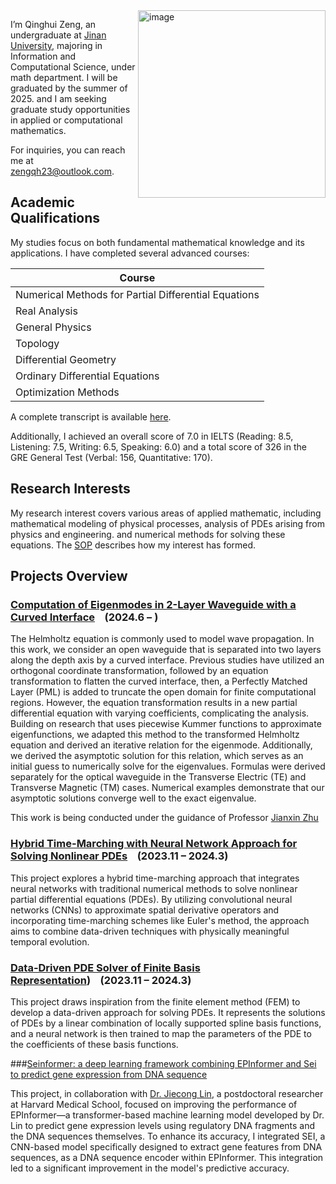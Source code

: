 <img src="https://github.com/user-attachments/assets/a838e8f8-d0f0-4ce5-b84f-5b5e5cbafecd" alt="image" width="300" align="right">

I’m Qinghui Zeng, an undergraduate at [Jinan University](https://english.jnu.edu.cn/), majoring in Information and Computational Science, under math department. I will be graduated by the summer of 2025. and I am seeking graduate study opportunities in applied or computational mathematics.

For inquiries, you can reach me at [zengqh23@outlook.com](mailto:zengqh23@outlook.com).

## Academic Qualifications
My studies focus on both fundamental mathematical knowledge and its applications. I have completed several advanced courses:

| Course                     |
|----------------------------|
| Numerical Methods for Partial Differential Equations |
| Real Analysis               |
| General Physics             |
| Topology                    |
| Differential Geometry       |
| Ordinary Differential Equations |
| Optimization Methods        |

A complete transcript is available [here](https://github.com/qhzeng-gittec/Qinghui_Zeng_CV/blob/main/coursegrades.md).

Additionally, I achieved an overall score of 7.0 in IELTS (Reading: 8.5, Listening: 7.5, Writing: 6.5, Speaking: 6.0) and a total score of 326 in the GRE General Test (Verbal: 156, Quantitative: 170).

## Research Interests
My research interest covers various areas of applied mathematic, including mathematical modeling of physical processes, analysis of PDEs arising from physics and engineering. and numerical methods for solving these equations.
The [SOP](https://github.com/qhzeng-gittec/Qinghui_Zeng_CV/blob/main/Statement%20of%20Purpose.md) describes how my interest has formed.  
## Projects Overview


### [Computation of Eigenmodes in 2-Layer Waveguide with a Curved Interface](https://drive.google.com/file/d/1-giY1xNVN1cCthW2_tEGN3MSqhV22StS/view?usp=drive_link)&nbsp;&nbsp;&nbsp;&nbsp;(2024.6 – )

The Helmholtz equation is commonly used to model wave propagation. In this work, we consider an open waveguide that is separated into two layers along the depth axis by a curved interface. Previous studies have utilized an orthogonal coordinate transformation, followed by an equation transformation to flatten the curved interface, then, a Perfectly Matched Layer (PML) is added to truncate the open domain for finite computational regions. However, the equation transformation results in a new partial differential equation with varying coefficients, complicating the analysis. Building on research that uses piecewise Kummer functions to approximate eigenfunctions, we adapted this method to the transformed Helmholtz equation and derived an iterative relation for the eigenmode. Additionally, we derived the asymptotic solution for this relation, which serves as an initial guess to numerically solve for the eigenvalues. Formulas were derived separately for the optical waveguide in the Transverse Electric (TE) and Transverse Magnetic (TM) cases. Numerical examples demonstrate that our asymptotic solutions converge well to the exact eigenvalue.

This work is being conducted under the guidance of Professor [Jianxin Zhu](https://faculty.jnu.edu.cn/xxkxjsxy/zjx2/list.htm)

### [Hybrid Time-Marching with Neural Network Approach for Solving Nonlinear PDEs](https://github.com/qhzeng-gittec/helloitisqinghui/blob/main/projects/data_driven_pde_solver.md)&nbsp;&nbsp;&nbsp;&nbsp;(2023.11 – 2024.3)

This project explores a hybrid time-marching approach that integrates neural networks with traditional numerical methods to solve nonlinear partial differential equations (PDEs). By utilizing convolutional neural networks (CNNs) to approximate spatial derivative operators and incorporating time-marching schemes like Euler's method, the approach aims to combine data-driven techniques with physically meaningful temporal evolution.

### [Data-Driven PDE Solver of Finite Basis Representation](https://github.com/qhzeng-gittec/helloitisqinghui/blob/main/projects/finite_basis_neural_solver.md))&nbsp;&nbsp;&nbsp;&nbsp;(2023.11 – 2024.3)

This project draws inspiration from the finite element method (FEM) to develop a data-driven approach for solving PDEs. It represents the solutions of PDEs by a linear combination of locally supported spline basis functions, and a neural network is then trained to map the parameters of the PDE to the coefficients of these basis functions. 

###[Seinformer: a deep learning framework combining EPInformer and Sei to predict gene expression from DNA sequence](https://github.com/JasonLinjc/Seinformer)

This project, in collaboration with [Dr. Jiecong Lin](https://www.linkedin.com/in/jiecong-lin-0665902a2), a postdoctoral researcher at Harvard Medical School, focused on improving the performance of EPInformer—a transformer-based machine learning model developed by Dr. Lin to predict gene expression levels using regulatory DNA fragments and the DNA sequences themselves. To enhance its accuracy, I integrated SEI, a CNN-based model specifically designed to extract gene features from DNA sequences, as a DNA sequence encoder within EPInformer. This integration led to a significant improvement in the model's predictive accuracy.

